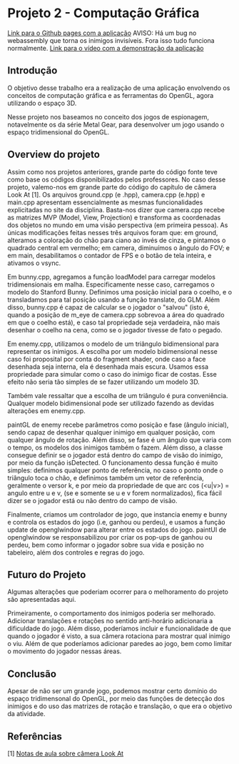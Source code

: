 # Projeto 2 - Computação Gráfica

[Link para o Github pages com a aplicação](https://pedro-moren0.github.io/CG_proj2/proj2/)
AVISO: Há um bug no webassembly que torna os inimigos invisíveis. Fora isso tudo funciona normalmente.
[Link para o vídeo com a demonstração da aplicação](https://drive.google.com/file/d/1I_3bBXvPVraGp7s2I9Js2K7B8EphDCjp/view)

## Introdução

O objetivo desse trabalho era a realização de uma aplicação envolvendo os conceitos de computação gráfica e as ferramentas do OpenGL, agora utilizando o espaço 3D.

Nesse projeto nos baseamos no conceito dos jogos de espionagem, notavelmente os da série Metal Gear, para desenvolver um jogo usando o espaço tridimensional do OpenGL.

## Overview do projeto

Assim como nos projetos anteriores, grande parte do código fonte teve como base os códigos disponibilizados pelos professores. No caso desse projeto, valemo-nos em grande parte do código do capítulo de câmera Look At [1].
Os arquivos ground.cpp (e .hpp), camera.cpp (e.hpp) e main.cpp apresentam essencialmente as mesmas funcionalidades explicitadas no site da disciplina.
Basta-nos dizer que camera.cpp recebe as matrizes MVP (Model, View, Projection) e transforma as coordenadas dos objetos no mundo em uma visão perspectiva (em primeira pessoa). As únicas modificações feitas nesses três arquivos foram que: em ground, alteramos a coloração do chão para ciano ao invés de cinza, e pintamos o quadrado central em vermelho; em camera, diminuímos o ângulo do FOV; e em main, desabilitamos o contador de FPS e o botão de tela inteira, e ativamos o vsync.

Em bunny.cpp, agregamos a função loadModel para carregar modelos tridimensionais em malha. Especificamente nesse caso, carregamos o modelo do Stanford Bunny. Definimos uma posição inicial para o coelho, e o transladamos para tal posição usando a função translate, do GLM. Além disso, bunny.cpp é capaz de calcular se o jogador o "salvou" (isto é, quando a posição de m_eye de camera.cpp sobrevoa a área do quadrado em que o coelho está), e caso tal propriedade seja verdadeira, não mais desenhar o coelho na cena, como se o jogador tivesse de fato o pegado.

Em enemy.cpp, utilizamos o modelo de um triângulo bidimensional para representar os inimigos. A escolha por um modelo bidimensional nesse caso foi proposital por conta do fragment shader, onde caso a face desenhada seja interna, ela é desenhada mais escura. Usamos essa propriedade para simular como o caso do inimigo ficar de costas. Esse efeito não seria tão simples de se fazer utilizando um modelo 3D.

Também vale ressaltar que a escolha de um triângulo é pura conveniência. Qualquer modelo bidimensional pode ser utilizado fazendo as devidas alterações em enemy.cpp.

paintGL de enemy recebe parâmetros como posição e fase (ângulo inicial), sendo capaz de desenhar qualquer inimigo em qualquer posição, com qualquer ângulo de rotação. Além disso, se fase é um ângulo que varia com o tempo, os modelos dos inimigos também o fazem. Além disso, a classe consegue definir se o jogador está dentro do campo de visão do inimigo, por meio da função isDetected. O funcionamento dessa função é muito simples: definimos qualquer ponto de referência, no caso o ponto onde o triângulo toca o chão, e definimos também um vetor de referência, geralmente o versor k, e por meio da propriedade de que arc cos (<u|v>) = angulo entre u e v, (se e somente se u e v forem normalizados), fica fácil dizer se o jogador está ou não dentro do campo de visão.

Finalmente, criamos um controlador de jogo, que instancia enemy e bunny e controla os estados do jogo (i.e, ganhou ou perdeu), e usamos a função update de openglwindow para alterar entre os estados do jogo. paintUI de openglwindow se responsabilizou por criar os pop-ups de ganhou ou perdeu, bem como informar o jogador sobre sua vida e posição no tabeleiro, além dos controles e regras do jogo.

## Futuro do Projeto

Algumas alterações que poderiam ocorrer para o melhoramento do projeto são apresentadas aqui.

Primeiramente, o comportamento dos inimigos poderia ser melhorado. Adicionar translações e rotações no sentido anti-horário adicionaria a dificuldade do jogo. Além disso, poderíamos incluir e funcionalidade de que quando o jogador é visto, a sua câmera rotaciona para mostrar qual inimigo o viu. Além de que poderíamos adicionar paredes ao jogo, bem como limitar o movimento do jogador nessas áreas.

## Conclusão

Apesar de não ser um grande jogo, podemos mostrar certo domínio do espaço tridimensonal do OpenGL, por meio das funções de detecção dos inimigos e do uso das matrizes de rotação e translação, o que era o objetivo da atividade.

## Referências

[1] [Notas de aula sobre câmera Look At](https://hbatagelo.github.io/cg/lookatproject.html)

